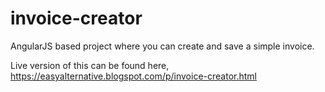 # invoice-creator
AngularJS based project where you can create and save a simple invoice.


Live version of this can be found here,
https://easyalternative.blogspot.com/p/invoice-creator.html
